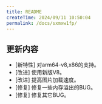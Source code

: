 ```yaml
---
title: README
createTime: 2024/09/11 10:50:04
permalink: /docs/sxmxw1fp/
---
```

## 更新内容

* [新特性] 对arm64-v8,x86的支持。
* [改进] 使用新版V8。
* [改进] 提高图片加载速度。
* [修复] 修复一些内存溢出的BUG。
* [修复] 修复其它BUG。